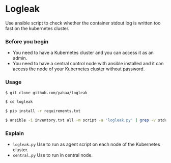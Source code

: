 # Logleak
Use ansible script to check whether the container stdout log is written too fast on the kubernetes cluster.

### Before you begin
* You need to have a Kubernetes cluster and you can access it as an admin.
* You need to have a central control node with ansible installed and it can access the node of your Kubernetes cluster without password.

### Usage
```bash
$ git clone github.com/yahaa/logleak

$ cd logleak

$ pip install -r requirements.txt

$ ansible -i inventory.txt all -m script -a 'logleak.py' | grep -v stdout| grep  "leak container" | sed 's/\"//g;s/leak container: //g;s/,//g' | awk '{print $1}'| python central.py
```

### Explain
* `logleak.py` Use to run as agent script on each node of the Kubernetes cluster.
* `central.py` Use to run in central node.